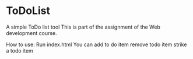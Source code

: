 # ToDoList
A simple ToDo list tool
This is part of the assignment of the Web development course.

How to use:
Run index.html
You can add to do item
remove todo item
strike a todo item
